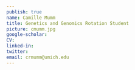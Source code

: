 ```yaml
---
publish: true
name: Camille Mumm
title: Genetics and Genomics Rotation Student
picture: cmumm.jpg
google-scholar: 
CV:
linked-in: 
twitter:
email: crmumm@umich.edu
---
```

